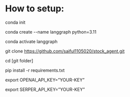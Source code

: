 How to setup:
=============

conda init

conda create --name langgraph python=3.11

conda activate langgraph

git clone https://github.com/saiful1105020/stock_agent.git

cd [git folder]

pip install -r requirements.txt

export OPENAI_API_KEY=”YOUR-KEY”

export SERPER_API_KEY=”YOUR-KEY”
